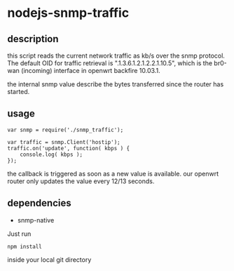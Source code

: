 # nodejs-snmp-traffic

## description

this script reads the current network traffic as kb/s over the snmp protocol. The default OID for traffic retrieval is ".1.3.6.1.2.1.2.2.1.10.5", which is the br0-wan (incoming) interface in openwrt backfire 10.03.1.

the internal snmp value describe the bytes transferred since the router has started.

## usage

    var snmp = require('./snmp_traffic');

    var traffic = snmp.Client('hostip');
    traffic.on('update', function( kbps ) {
        console.log( kbps );
    });

the callback is triggered as soon as a new value is available. our openwrt router only updates the value every 12/13 seconds.

## dependencies

* snmp-native

Just run

    npm install

inside your local git directory
